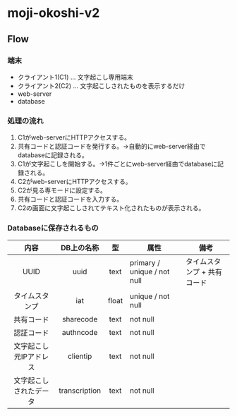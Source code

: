 # moji-okoshi-v2

## Flow

### 端末

- クライアント1(C1) ... 文字起こし専用端末
- クライアント2(C2) ... 文字起こしされたものを表示するだけ
- web-server
- database

### 処理の流れ

1. C1がweb-serverにHTTPアクセスする。
1. 共有コードと認証コードを発行する。→自動的にweb-server経由でdatabaseに記録される。
1. C1が文字起こしを開始する。→1件ごとにweb-server経由でdatabaseに記録される。
1. C2がweb-serverにHTTPアクセスする。
1. C2が見る専モードに設定する。
1. 共有コードと認証コードを入力する。
1. C2の画面に文字起こしされてテキスト化されたものが表示される。

### Databaseに保存されるもの

| 内容                   | DB上の名称    | 型   | 属性                        | 備考                        | 
| :--------------------: | :-----------: | :--: | --------------------------- | --------------------------- | 
| UUID                   | uuid          | text | primary / unique / not null | タイムスタンプ + 共有コード | 
| タイムスタンプ         | iat           | float | unique / not null           |                             | 
| 共有コード             | sharecode     | text | not null                    |                             | 
| 認証コード             | authncode     | text | not null                    |                             | 
| 文字起こし元IPアドレス | clientip      | text | not null                    |                             | 
| 文字起こしされたデータ | transcription | text | not null                    |                             | 
